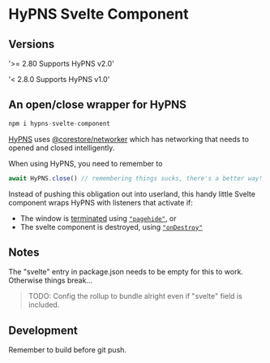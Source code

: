# HyPNS Svelte Component

## Versions

'>= 2.80 Supports HyPNS v2.0'

'< 2.8.0 Supports HyPNS v1.0'

## An open/close wrapper for HyPNS

```js
npm i hypns-svelte-component
```

[HyPNS](https://github.com/DougAnderson444/HyPNS) uses [@corestore/networker](https://www.npmjs.com/package/@corestore/networker) which has networking that needs to opened and closed intelligently.

When using HyPNS, you need to remember to

```js
await HyPNS.close() // remembering things sucks, there's a better way! Let's use the computer
```

Instead of pushing this obligation out into userland, this handy little Svelte component wraps HyPNS with listeners that activate if:

-   The window is [terminated](https://developers.google.com/web/updates/2018/07/page-lifecycle-api#state-terminated) using [`"pagehide"`](https://developers.google.com/web/updates/2018/07/page-lifecycle-api#the-unload-event), or
-   The svelte component is destroyed, using [`"onDestroy"`](https://svelte.dev/docs#onDestroy)

## Notes

The "svelte" entry in package.json needs to be empty for this to work. Otherwise things break...

> TODO: Config the rollup to bundle alright even if "svelte" field is included.

## Development

Remember to build before git push.
